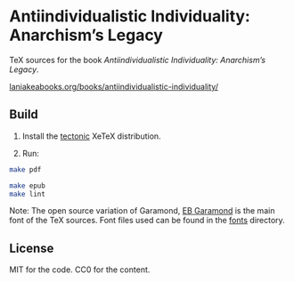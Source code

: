# Antiindividualistic Individuality: Anarchism’s Legacy

TeX sources for the book _Antiindividualistic Individuality: Anarchism’s Legacy_.

[laniakeabooks.org/books/antiindividualistic-individuality/](https://laniakeabooks.org/books/antiindividualistic-individuality/)

## Build

1. Install the [tectonic](https://github.com/tectonic-typesetting/tectonic)
XeTeX distribution.

2. Run:

```sh
make pdf
```

```sh
make epub
make lint
```

Note: The open source variation of Garamond,
[EB Garamond](http://www.georgduffner.at/ebgaramond/) is the main font of the
TeX sources. Font files used can be found in the [fonts](fonts/) directory.

## License

MIT for the code. CC0 for the content.
